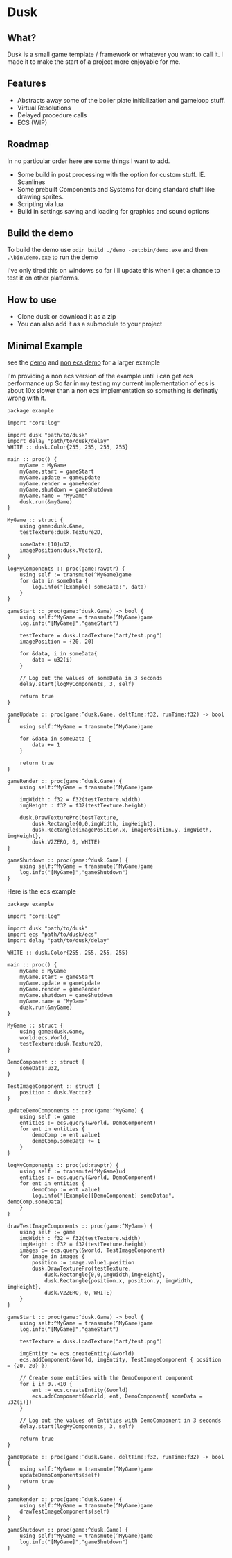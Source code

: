 # Dusk

## What?

Dusk is a small game template / framework or whatever you want to call it.
I made it to make the start of a project more enjoyable for me.

## Features

* Abstracts away some of the boiler plate initialization and gameloop stuff.
* Virtual Resolutions
* Delayed procedure calls
* ECS (WIP)

## Roadmap

In no particular order here are some things I want to add.


* Some build in post processing with the option for custom stuff. IE. Scanlines
* Some prebuilt Components and Systems for doing standard stuff like drawing sprites.
* Scripting via lua
* Build in settings saving and loading for graphics and sound options

## Build the demo

To build the demo use `odin build ./demo -out:bin/demo.exe`
and then `.\bin\demo.exe` to run the demo

I've only tired this on windows so far i'll update this when i get a chance to test it on other platforms.

## How to use

- Clone dusk or download it as a zip
- You can also add it as a submodule to your project

## Minimal Example

see the [demo](demo/demo.odin) and [non ecs demo](demo_no_ecs/demo.odin) for a larger example

I'm providing a non ecs version of the example until i can get ecs performance up
So far in my testing my current implementation of ecs is about 10x slower than a non ecs implementation so something is definatly wrong with it.
```
package example

import "core:log"

import dusk "path/to/dusk"
import delay "path/to/dusk/delay"
WHITE :: dusk.Color{255, 255, 255, 255}

main :: proc() {
    myGame : MyGame
    myGame.start = gameStart
    myGame.update = gameUpdate
    myGame.render = gameRender
    myGame.shutdown = gameShutdown
    myGame.name = "MyGame"
    dusk.run(&myGame)
}

MyGame :: struct {
    using game:dusk.Game,
    testTexture:dusk.Texture2D,

    someData:[10]u32,
    imagePosition:dusk.Vector2,
}

logMyComponents :: proc(game:rawptr) {
    using self := transmute(^MyGame)game
    for data in someData {
        log.info("[Example] someData:", data)
    }
}

gameStart :: proc(game:^dusk.Game) -> bool {
    using self:^MyGame = transmute(^MyGame)game
    log.info("[MyGame]","gameStart")

    testTexture = dusk.LoadTexture("art/test.png")
    imagePosition = {20, 20} 

    for &data, i in someData{
        data = u32(i)
    }

    // Log out the values of someData in 3 seconds
    delay.start(logMyComponents, 3, self)
    
    return true
}

gameUpdate :: proc(game:^dusk.Game, deltTime:f32, runTime:f32) -> bool {
    using self:^MyGame = transmute(^MyGame)game
    
    for &data in someData {
        data += 1
    }

    return true
}

gameRender :: proc(game:^dusk.Game) {
    using self:^MyGame = transmute(^MyGame)game
    
    imgWidth : f32 = f32(testTexture.width)
    imgHeight : f32 = f32(testTexture.height)

    dusk.DrawTexturePro(testTexture, 
        dusk.Rectangle{0,0,imgWidth, imgHeight}, 
        dusk.Rectangle{imagePosition.x, imagePosition.y, imgWidth, imgHeight}, 
        dusk.V2ZERO, 0, WHITE)
}

gameShutdown :: proc(game:^dusk.Game) {
    using self:^MyGame = transmute(^MyGame)game
    log.info("[MyGame]","gameShutdown")
}
```

Here is the ecs example
```Odin
package example

import "core:log"

import dusk "path/to/dusk"
import ecs "path/to/dusk/ecs"
import delay "path/to/dusk/delay"

WHITE :: dusk.Color{255, 255, 255, 255}

main :: proc() {
    myGame : MyGame
    myGame.start = gameStart
    myGame.update = gameUpdate
    myGame.render = gameRender
    myGame.shutdown = gameShutdown
    myGame.name = "MyGame"
    dusk.run(&myGame)
}

MyGame :: struct {
    using game:dusk.Game,
    world:ecs.World,
    testTexture:dusk.Texture2D,
}

DemoComponent :: struct {
    someData:u32,
}

TestImageComponent :: struct {
    position : dusk.Vector2
}

updateDemoComponents :: proc(game:^MyGame) {
    using self := game
    entities := ecs.query(&world, DemoComponent)
    for ent in entities {
        demoComp := ent.value1
        demoComp.someData += 1
    }
}

logMyComponents :: proc(ud:rawptr) {
    using self := transmute(^MyGame)ud
    entities := ecs.query(&world, DemoComponent)
    for ent in entities {
        demoComp := ent.value1
        log.info("[Example][DemoComponent] someData:", demoComp.someData)
    }
}

drawTestImageComponents :: proc(game:^MyGame) {
    using self := game
    imgWidth : f32 = f32(testTexture.width)
    imgHeight : f32 = f32(testTexture.height)
    images := ecs.query(&world, TestImageComponent)
    for image in images {
        position := image.value1.position
        dusk.DrawTexturePro(testTexture, 
            dusk.Rectangle{0,0,imgWidth,imgHeight}, 
            dusk.Rectangle{position.x, position.y, imgWidth, imgHeight}, 
            dusk.V2ZERO, 0, WHITE)
    }
}

gameStart :: proc(game:^dusk.Game) -> bool {
    using self:^MyGame = transmute(^MyGame)game
    log.info("[MyGame]","gameStart")

    testTexture = dusk.LoadTexture("art/test.png")

    imgEntity := ecs.createEntity(&world)
    ecs.addComponent(&world, imgEntity, TestImageComponent { position = {20, 20} })

    // Create some entities with the DemoComponent component
    for i in 0..<10 {
        ent := ecs.createEntity(&world)
        ecs.addComponent(&world, ent, DemoComponent{ someData = u32(i)})
    }

    // Log out the values of Entities with DemoComponent in 3 seconds
    delay.start(logMyComponents, 3, self)
    
    return true
}

gameUpdate :: proc(game:^dusk.Game, deltTime:f32, runTime:f32) -> bool {
    using self:^MyGame = transmute(^MyGame)game
    updateDemoComponents(self)
    return true
}

gameRender :: proc(game:^dusk.Game) {
    using self:^MyGame = transmute(^MyGame)game
    drawTestImageComponents(self)
}

gameShutdown :: proc(game:^dusk.Game) {
    using self:^MyGame = transmute(^MyGame)game
    log.info("[MyGame]","gameShutdown")
}

```
